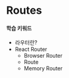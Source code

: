 # Routes

#### 학습 키워드

* 라우터란?
* React Router
  * Browser Router
  * Route
  * Memory Router













